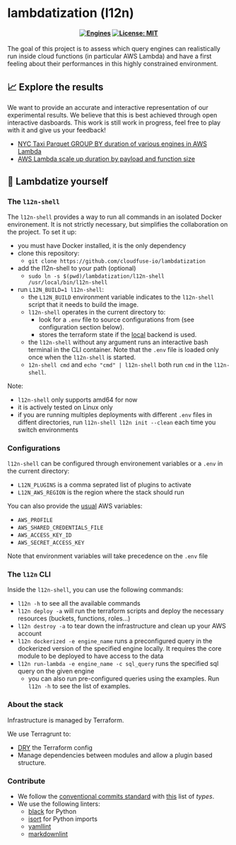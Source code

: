 # lambdatization (l12n)

<h4 align="center">

[![Engines](https://github.com/cloudfuse-io/lambdatization/actions/workflows/engines.yaml/badge.svg?branch=main)](https://github.com/cloudfuse-io/lambdatization/actions/workflows/engines.yaml)
[![License: MIT](https://img.shields.io/badge/License-MIT-green.svg)](LICENSE)

</h4>

The goal of this project is to assess which query engines can
realistically run inside cloud functions (in particular AWS
Lambda) and have a first feeling about their performances in
this highly constrained environment.

## :chart_with_upwards_trend: Explore the results

We want to provide an accurate and interactive representation of our
experimental results. We believe that this is best achieved through
open interactive dasboards. This work is still work in progress, feel
free to play with it and give us your feedback!
- [NYC Taxi Parquet GROUP BY duration of various engines in AWS
  Lambda][datastudio-engine-duration]
- [AWS Lambda scale up duration by payload and function size][datastudio-scaling-duration]

[datastudio-engine-duration]: https://datastudio.google.com/reporting/c870737c-e8b6-467f-9860-8cd60c751f81
[datastudio-scaling-duration]: https://datastudio.google.com/reporting/0ffe5983-2dd2-4d53-9644-5154dc980784

## :hammer: Lambdatize yourself

### The `l12n-shell`
The `l12n-shell` provides a way to run all commands in an isolated Docker
environement. It is not strictly necessary, but simplifies the collaboration on
the project. To set it up:

- you must have Docker installed, it is the only dependency
- clone this repository:
  - `git clone https://github.com/cloudfuse-io/lambdatization`
- add the l12n-shell to your path (optional)
  - `sudo ln -s $(pwd)/lambdatization/l12n-shell /usr/local/bin/l12n-shell`
- run `L12N_BUILD=1 l12n-shell`:
  - the `L12N_BUILD` environment variable indicates to the `l12n-shell` script
    that it needs to build the image.
  - `l12n-shell` operates in the current directory to:
    - look for a `.env` file to source configurations from (see configuration
      section below).
    - stores the terraform state if the [local][tf_local_backend_docs] backend
      is used.
  - the `l12n-shell` without any argument runs an interactive bash terminal in
    the CLI container. Note that the `.env` file is loaded only once when the
    `l12n-shell` is started.
  - `12n-shell cmd` and `echo "cmd" | l12n-shell` both run `cmd` in the
    `l12n-shell`.

[tf_local_backend_docs]: https://developer.hashicorp.com/terraform/language/settings/backends/local

Note:
- `l12n-shell` only supports amd64 for now
- it is actively tested on Linux only
- if you are running multiples deployments with different `.env` files in
  diffent directories, run `l12n-shell l12n init --clean` each time you switch
  environments

### Configurations

`l12n-shell` can be configured through environement variables or a `.env` in
the current directory:
- `L12N_PLUGINS` is a comma seprated list of plugins to activate
- `L12N_AWS_REGION` is the region where the stack should run

You can also provide the [usual][aws-cli-envvars] AWS variables:
- `AWS_PROFILE`
- `AWS_SHARED_CREDENTIALS_FILE`
- `AWS_ACCESS_KEY_ID`
- `AWS_SECRET_ACCESS_KEY`

[aws-cli-envvars]: https://docs.aws.amazon.com/cli/latest/userguide/cli-configure-envvars.html

Note that environment variables will take precedence on the `.env` file

### The `l12n` CLI

Inside the `l12n-shell`, you can use the following commands:
- `l12n -h` to see all the available commands
- `l12n deploy -a` will run the terraform scripts and deploy the necessary
  resources (buckets, functions, roles...)
- `l12n destroy -a` to tear down the infrastructure and clean up your AWS
  account
- `l12n dockerized -e engine_name` runs a preconfigured query in the dockerized
  version of the specified engine locally. It requires the core module to be
  deployed to have access to the data
- `l12n run-lambda -e engine_name -c sql_query` runs the specified sql query on
  the given engine
  - you can also run pre-configured queries using the examples. Run `l12n -h` to
    see the list of examples.

###  About the stack

Infrastructure is managed by Terraform.

We use Terragrunt to:

- [DRY][wiki-dry] the Terraform config
- Manage dependencies between modules and allow a plugin based structure.

[wiki-dry]: https://en.wikipedia.org/wiki/Don%27t_repeat_yourself

### Contribute

- We follow the [conventional commits standard][conventionalcommits-v1] with
  [this][commitizen-list] list of _types_.
- We use the following linters:
  - [black](https://github.com/psf/black) for Python
  - [isort](https://pycqa.github.io/isort/) for Python imports
  - [yamllint](https://yamllint.readthedocs.io/en/stable/)
  - [markdownlint](https://github.com/markdownlint/markdownlint)

[conventionalcommits-v1]: https://www.conventionalcommits.org/en/v1.0.0/
[commitizen-list]: https://github.com/commitizen/conventional-commit-types/blob/master/index.json
